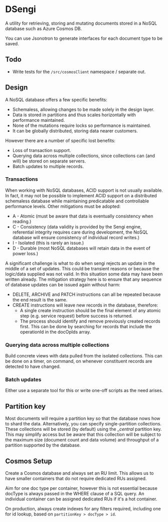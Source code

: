 # DSengi

A utility for retrieving, storing and mutating documents stored in a NoSQL
database such as Azure Cosmos DB.

You can use Jsonotron to generate interfaces for each document type to be saved.

## Todo

- Write tests for the `/src/cosmosClient` namespace / separate out.

## Design

A NoSQL database offers a few specific benefits:

- Schemaless, allowing changes to be made solely in the design layer.
- Data is stored in partitions and thus scales horizontally with performance
  maintained.
- None of the mutations require locks so performance is maintained.
- It can be globally distributed, storing data nearer customers.

However there are a number of specific lost benefits:

- Loss of transaction support.
- Querying data across multiple collections, since collections can (and will) be
  stored on separate servers.
- Batch updates to multiple records.

### Transactions

When working with NoSQL databases, ACID support is not usually available. In
fact, it may not be possible to implement ACID support on a distributed
schemaless database while maintaining predicatable and controllable performance
levels. Other mitigations must be adopted:

- A - Atomic (must be aware that data is eventually consistency when reading.)
- C - Consistency (data validity is provided by the Sengi engine, referential
  integrity requires care during development, the NoSQL database will ensure
  consistency of individual record writes.)
- I - Isolated (this is rarely an issue.)
- D - Durable (most NoSQL databases will retain data in the event of power
  loss.)

A significant challenge is what to do when sengi rejects an update in the middle
of a set of updates. This could be transient reasons or because the logic/data
supplied was not valid. In this situation some data may have been written
already. The mitigation strategy here is to ensure that any sequence of database
updates can be issued again without harm:

- DELETE, ARCHIVE and PATCH instructions can all be repeated because the end
  result is the same.
- CREATE instructions will leave new records in the database, therefore:
  - A single create instruction should be the final element of any atomic step
    (e.g. service request) before success is returned.
  - The process should identify and remove previously created records first.
    This can be done by searching for records that include the operationId in
    the docOpIds array.

### Querying data across multiple collections

Build concrete views with data pulled from the isolated collections. This can be
done on a timer, on command, on whenever constituent records are detected to
have changed.

### Batch updates

Either use a separate tool for this or write one-off scripts as the need arises.

## Partition key

Most documents will require a partition key so that the database nows how to
shard the data. Alternatively, you can specify single-partition collections.
These collections will be stored (by default) using the __central_ partition
key. This may simplify access but be aware that this collection will be subject
to the maximum size (document count and data volume) and throughput of a
partition supported by the database.

## Cosmos Setup

Create a Cosmos database and always set an RU limit. This allows us to have
smaller containers that do not require dedicated RUs assigned.

Aim for one doc type per container, however this is not essential because
docType is always passed in the WHERE clause of a SQL query. An individual
container can be assigned dedicated RUs if it's a hot container.

On production, always create indexes for any filters required, including one for
id lookup, based on `partitionKey > docType > id`.
